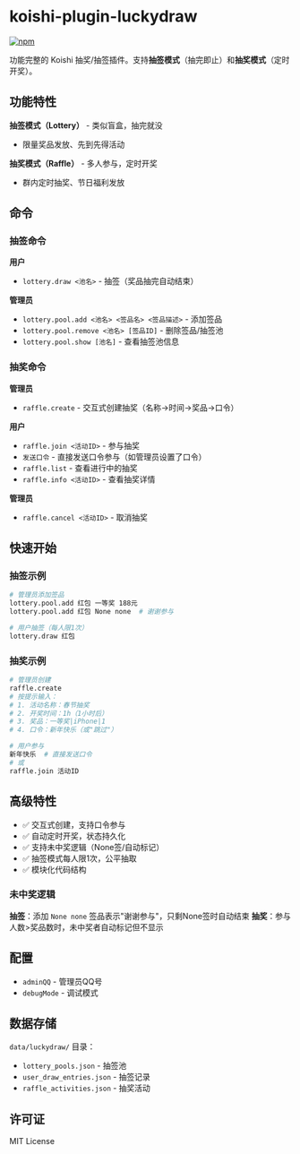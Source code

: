 # koishi-plugin-luckydraw

[![npm](https://img.shields.io/npm/v/koishi-plugin-luckydraw?style=flat-square)](https://www.npmjs.com/package/koishi-plugin-luckydraw)

功能完整的 Koishi 抽奖/抽签插件。支持**抽签模式**（抽完即止）和**抽奖模式**（定时开奖）。

## 功能特性

**抽签模式（Lottery）** - 类似盲盒，抽完就没
- 限量奖品发放、先到先得活动

**抽奖模式（Raffle）** - 多人参与，定时开奖
- 群内定时抽奖、节日福利发放

## 命令

### 抽签命令

**用户**
- `lottery.draw <池名>` - 抽签（奖品抽完自动结束）

**管理员**
- `lottery.pool.add <池名> <签品名> <签品描述>` - 添加签品
- `lottery.pool.remove <池名> [签品ID]` - 删除签品/抽签池
- `lottery.pool.show [池名]` - 查看抽签池信息

### 抽奖命令

**管理员**
- `raffle.create` - 交互式创建抽奖（名称→时间→奖品→口令）

**用户**
- `raffle.join <活动ID>` - 参与抽奖
- `发送口令` - 直接发送口令参与（如管理员设置了口令）
- `raffle.list` - 查看进行中的抽奖
- `raffle.info <活动ID>` - 查看抽奖详情

**管理员**
- `raffle.cancel <活动ID>` - 取消抽奖

## 快速开始

### 抽签示例

```bash
# 管理员添加签品
lottery.pool.add 红包 一等奖 188元
lottery.pool.add 红包 None none  # 谢谢参与

# 用户抽签（每人限1次）
lottery.draw 红包
```

### 抽奖示例

```bash
# 管理员创建
raffle.create
# 按提示输入：
# 1. 活动名称：春节抽奖
# 2. 开奖时间：1h（1小时后）
# 3. 奖品：一等奖|iPhone|1
# 4. 口令：新年快乐（或"跳过"）

# 用户参与
新年快乐  # 直接发送口令
# 或
raffle.join 活动ID
```

## 高级特性

- ✅ 交互式创建，支持口令参与
- ✅ 自动定时开奖，状态持久化
- ✅ 支持未中奖逻辑（None签/自动标记）
- ✅ 抽签模式每人限1次，公平抽取
- ✅ 模块化代码结构

### 未中奖逻辑

**抽签**：添加 `None none` 签品表示"谢谢参与"，只剩None签时自动结束
**抽奖**：参与人数>奖品数时，未中奖者自动标记但不显示

## 配置

- `adminQQ` - 管理员QQ号
- `debugMode` - 调试模式

## 数据存储

`data/luckydraw/` 目录：
- `lottery_pools.json` - 抽签池
- `user_draw_entries.json` - 抽签记录
- `raffle_activities.json` - 抽奖活动

## 许可证

MIT License

